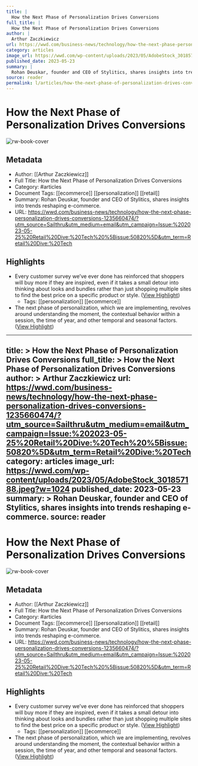 ```yaml
---
title: |
  How the Next Phase of Personalization Drives Conversions
full_title: |
  How the Next Phase of Personalization Drives Conversions
author: |
  Arthur Zaczkiewicz
url: https://wwd.com/business-news/technology/how-the-next-phase-personalization-drives-conversions-1235660474/?utm_source=Sailthru&utm_medium=email&utm_campaign=Issue:%202023-05-25%20Retail%20Dive:%20Tech%20%5Bissue:50820%5D&utm_term=Retail%20Dive:%20Tech
category: articles
image_url: https://wwd.com/wp-content/uploads/2023/05/AdobeStock_301857188.jpeg?w=1024
published_date: 2023-05-23
summary: |
  Rohan Deuskar, founder and CEO of Stylitics, shares insights into trends reshaping e-commerce.
source: reader
permalink: l/articles/how-the-next-phase-of-personalization-drives-conversions
---
```

# How the Next Phase of Personalization Drives Conversions

![rw-book-cover](https://wwd.com/wp-content/uploads/2023/05/AdobeStock_301857188.jpeg?w=1024)

## Metadata
- Author: [[Arthur Zaczkiewicz]]
- Full Title: How the Next Phase of Personalization Drives Conversions
- Category: #articles
- Document Tags: [[ecommerce]] [[personalization]] [[retail]] 
- Summary: Rohan Deuskar, founder and CEO of Stylitics, shares insights into trends reshaping e-commerce.
- URL: https://wwd.com/business-news/technology/how-the-next-phase-personalization-drives-conversions-1235660474/?utm_source=Sailthru&utm_medium=email&utm_campaign=Issue:%202023-05-25%20Retail%20Dive:%20Tech%20%5Bissue:50820%5D&utm_term=Retail%20Dive:%20Tech

## Highlights
- Every customer survey we’ve ever done has reinforced that shoppers will buy more if they are inspired, even if it takes a small detour into thinking about looks and bundles rather than just shopping multiple sites to find the best price on a specific product or style. ([View Highlight](https://read.readwise.io/read/01h3wngmpy0ksqsb44edazt11w))
    - Tags: [[personalization]] [[ecommerce]] 
- The next phase of personalization, which we are implementing, revolves around understanding the moment, the contextual behavior within a session, the time of year, and other temporal and seasonal factors. ([View Highlight](https://read.readwise.io/read/01h3wnhephnb085zagd64e7wb2))


---
title: >
  How the Next Phase of Personalization Drives Conversions
full_title: >
  How the Next Phase of Personalization Drives Conversions
author: >
  Arthur Zaczkiewicz
url: https://wwd.com/business-news/technology/how-the-next-phase-personalization-drives-conversions-1235660474/?utm_source=Sailthru&utm_medium=email&utm_campaign=Issue:%202023-05-25%20Retail%20Dive:%20Tech%20%5Bissue:50820%5D&utm_term=Retail%20Dive:%20Tech
category: articles
image_url: https://wwd.com/wp-content/uploads/2023/05/AdobeStock_301857188.jpeg?w=1024
published_date: 2023-05-23
summary: >
  Rohan Deuskar, founder and CEO of Stylitics, shares insights into trends reshaping e-commerce.
source: reader
---
# How the Next Phase of Personalization Drives Conversions

![rw-book-cover](https://wwd.com/wp-content/uploads/2023/05/AdobeStock_301857188.jpeg?w=1024)

## Metadata
- Author: [[Arthur Zaczkiewicz]]
- Full Title: How the Next Phase of Personalization Drives Conversions
- Category: #articles
- Document Tags: [[ecommerce]] [[personalization]] [[retail]] 
- Summary: Rohan Deuskar, founder and CEO of Stylitics, shares insights into trends reshaping e-commerce.
- URL: https://wwd.com/business-news/technology/how-the-next-phase-personalization-drives-conversions-1235660474/?utm_source=Sailthru&utm_medium=email&utm_campaign=Issue:%202023-05-25%20Retail%20Dive:%20Tech%20%5Bissue:50820%5D&utm_term=Retail%20Dive:%20Tech

## Highlights
- Every customer survey we’ve ever done has reinforced that shoppers will buy more if they are inspired, even if it takes a small detour into thinking about looks and bundles rather than just shopping multiple sites to find the best price on a specific product or style. ([View Highlight](https://read.readwise.io/read/01h3wngmpy0ksqsb44edazt11w))
    - Tags: [[personalization]] [[ecommerce]] 
- The next phase of personalization, which we are implementing, revolves around understanding the moment, the contextual behavior within a session, the time of year, and other temporal and seasonal factors. ([View Highlight](https://read.readwise.io/read/01h3wnhephnb085zagd64e7wb2))


